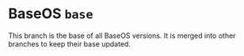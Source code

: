 # BaseOS `base`

This branch is the base of all BaseOS versions. It is merged into other branches to keep their base updated.